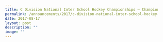 ```yaml
---
title: C Division National Inter School Hockey Championships – Champions
permalink: /announcements/2017/c-division-national-inter-school-hockey-championships-champions/
date: 2017-08-17
layout: post
description: ""
image: ""
---
```


